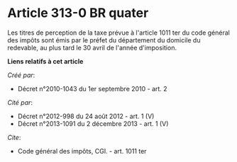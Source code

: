 # Article 313-0 BR quater

Les titres de perception de la taxe prévue à l'article 1011 ter du code général des impôts sont émis par le préfet du
département du domicile du redevable, au plus tard le 30 avril de l'année d'imposition.

**Liens relatifs à cet article**

_Créé par_:

  - Décret n°2010-1043 du 1er septembre 2010 - art. 2

_Cité par_:

  - Décret n°2012-998 du 24 août 2012 - art. 1 (V)
  - Décret n°2013-1091 du 2 décembre 2013 - art. 1 (V)

_Cite_:

  - Code général des impôts, CGI. - art. 1011 ter
